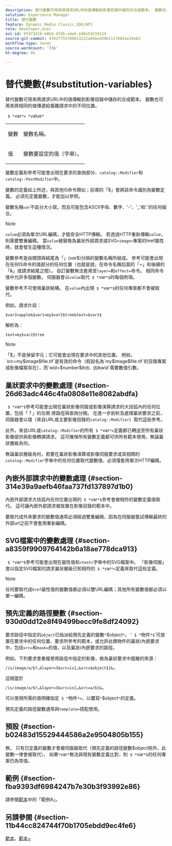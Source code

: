 ```yaml
---
description: 替代變數可用來將請求URL中的值傳輸到影像目錄中儲存的合成範本。 變數也可用來將相同的值傳達給複雜請求中的不同位置。
solution: Experience Manager
title: 替代變數
feature: Dynamic Media Classic,SDK/API
role: Developer,User
exl-id: 9fd73d16-e8bd-4fdb-a4e6-e86e5d219114
source-git-commit: 4f81f755789613222a66bed2961117604ae19e62
workflow-type: tm+mt
source-wordcount: '736'
ht-degree: 0%

---
```


# 替代變數{#substitution-variables}

替代變數可用來將請求URL中的值傳輸到影像目錄中儲存的合成範本。 變數也可用來將相同的值傳達給複雜請求中的不同位置。

` $ *`var`*= *`value`*`

<table id="simpletable_EFEC66C23CE949EFACDC415A954DF323"> 
 <tr class="strow"> 
  <td class="stentry"> <p> <span class="codeph"> <span class="varname">變數</span> </span> </p> </td> 
  <td class="stentry"> <p>變數名稱。 </p> </td> 
 </tr> 
 <tr class="strow"> 
  <td class="stentry"> <p> <span class="codeph"> <span class="varname">值</span> </span> </p> </td> 
  <td class="stentry"> <p>變數要設定的值（字串）。 </p> </td> 
 </tr> 
</table>

變數定義和參考可能會出現在要求的查詢部分、`catalog::Modifier`和`catalog::PostModifier`中。

變數的定義如上所述，與其他IS命令類似；前導的「$」會將該命令識別為變數定義。 必須先定義變數，才能加以參照。

變數名稱&#x200B;*`var`*&#x200B;不區分大小寫，而且可能包含ASCII字母、數字、&#39;-&#39;、&#39;_&#39;和&#39;.&#39;的任何組合。

>[!NOTE]
>
>*`value`*&#x200B;必須為單次URL編碼，才能安全HTTP傳輸。 若透過HTTP重新傳輸&#x200B;*`value`*，則需要雙重編碼。 當&#x200B;*`value`*&#x200B;被替換為巢狀外部請求或SVG`<image>`專案的href屬性時，就會發生這種情況。

變數參考是由開頭與結尾為「$」($*var*$)分隔的變數名稱所組成。 參考可能會出現在任何IS命令的值部分的任何位置（也就是說，在命令名稱后面的「=」和後續的「&amp;」或請求結尾之間）。 自訂變數無法套用至`layer=`和`effect=`命令。 相同命令值中允許多個變數。 伺服器會以&#x200B;*`value`*&#x200B;取代` $ *`var`*$`的每個例項。

變數參考不可使用巢狀結構。 在&#x200B;*`value`*&#x200B;內出現` $ *`var`*$`的任何專案都不會被取代。

例如，請求片段：

`$var2=apple&$var1=my$var2$tree&text=$var1$`

解析為：

`text=my$var2$tree`

>[!NOTE]
>
>「$」不是保留字元；它可能會出現在要求中的其他位置。 例如，`src=my$image$file.tif`是有效的命令（假設名為`my$image$file.tif`的目錄專案或影像檔案存在），而`wid=$number$`則否，因為`wid`需要數值引數。

## 巢狀要求中的變數處理 {#section-26d63adc446c4fa0808e11e8082abdfa}

` $ *`var`*$`參考可能會出現在巢狀影像伺服或影像演算請求的大括弧內的任何位置，包括「？」的左側 將路徑與查詢分開。 在進一步剖析及處理巢狀要求之前，伺服器會以值（來自URL或主要影像目錄的`catalog::Modifier`）取代這些參考。

此外，來自URL或`catalog::Modifier`的所有` $ *`var`*=`定義都已轉送至所有巢狀影像提供與影像轉譯請求。 這可確保所有變數定義都可供所有範本使用，無論巢狀層級為何。

無論巢狀層級為何，若要在巢狀影像演算或影像伺服要求或其相關的`catalog::Modifier`字串中的任何位置取代變數值，必須僅套用單次HTTP編碼。

## 內嵌外部請求中的變數處理 {#section-314e39a9aefb46faa737fd137897d1b0}

內嵌外部請求大括弧內任何位置出現的` $ *`var`*$`參考會被相符的變數定義值取代。 這可讓內嵌外部請求被放置在影像目錄的範本中。

要取代成外來要求的變數值通常必須經過雙重編碼，因為在伺服器嘗試傳輸最終的外部url之前不會套用重新編碼。

## SVG檔案中的變數處理 {#section-a8359f9909764142b6a18ae778dca913}

` $ *`var`*$`參考可能會出現在屬性值和`<text>`字串中的SVG檔案中。 「影像伺服」會以指定SVG檔案的請求巢狀層級已知相符的` $ *`var`*=`定義來取代這些定義。

>[!NOTE]
>
>任何要取代成`href`屬性值的變數值都必須以雙URL編碼；其他所有變數值都必須以單一編碼。

## 預先定義的路徑變數 {#section-930d0dd12e8f49499becc9fe8df24092}

要求路徑中指定的&#x200B;*`object`*&#x200B;已指派給預先定義的變數`*`$object`*`。 &#39;` $ *`物件`*$`&#39;可放置在要求中的任何位置、要求所參考的範本，或允許此類物件的巢狀/內嵌要求中，包括`src=`和`mask=`的值，以及巢狀/內嵌要求的路徑。

例如，下列要求會重複使用路徑中指定的影像，做為巢狀要求中圖層的來源：

`/is/image/a/b?…&layer=3&src=is{…&src=$object$}&…`

這相當於

`/is/image/a/b?…&layer=3&src=is{…&src=a/b}&…`

可以使用所需的值明確指定` $ *`物件`*=`，以覆寫`*`$object`*`的定義。

預先定義的路徑變數通常與`template=`搭配使用。

## 預設 {#section-b02483d15529444586a2e9504805b155}

無。 只有已定義的變數才會被伺服器取代（預先定義的路徑變數$object除外，此變數一律會被取代）。 如果`*`var`*`無法與現有變數定義比對，則` $ *`var`*$`的任何專案仍為常值。

## 範例 {#section-fba9393df6984247b7e30b3f93992e86}

請參閱[範本](../../../../../is-api/http-ref/image-serving-api-ref/c-http-protocol-reference/c-templates/c-templates.md#concept-3cd2d2adae0e41b2979b9640244d4d3e)中的「範例A」。

## 另請參閱 {#section-11b44cc824744f70b1705ebdd9ec4fe6}

[範本](../../../../../is-api/http-ref/image-serving-api-ref/c-http-protocol-reference/c-templates/c-templates.md#concept-3cd2d2adae0e41b2979b9640244d4d3e)，[範本=](../../../../../is-api/http-ref/image-serving-api-ref/c-http-protocol-reference/c-command-reference/r-template.md#reference-3beccaa462a64bf0ba867e5c8fd0bd14)
